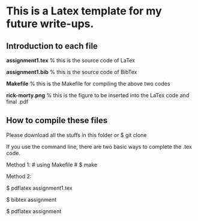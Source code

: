 # This is a Latex template for my future write-ups. 

## Introduction to each file
**assignment1.tex** % this is the source code of LaTex

**assignment1.bib** % this is the source code of BibTex

**Makefile** % this is the Makefile for compiling the above two codes

**rick-morty.png** % this is the figure to be inserted into the LaTex code and final .pdf

## How to compile these files
Please download all the stuffs in this folder or 
$ git clone 


If you use the command line, there are two basic ways to complete the .tex code.

Method 1: # using Makefile #
$ make 

Method 2: 

$ pdflatex assignment1.tex

$ bibtex assignment 

$ pdflatex assignment
